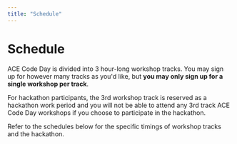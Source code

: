 ```yaml
---
title: "Schedule"
---
```


<h1 class="text-outline-shadow before:content-['Schedule']">Schedule</h1>

ACE Code Day is divided into 3 hour-long workshop tracks. You may sign up for however many tracks as you'd like, but **you may only sign up for a single workshop per track**.

For hackathon participants, the 3rd workshop track is reserved as a hackathon work period and you will not be able to attend any 3rd track ACE Code Day workshops if you choose to participate in the hackathon.

Refer to the schedules below for the specific timings of workshop tracks and the hackathon.

<div class="flex flex-col space-y-3 lg:space-y-0 lg:flex-row lg:space-x-4 lg:items-start">

<Schedule title="Workshop Schedule" class="flex-1" :data="[
    { time: '12:30 to 1:30 PM', title: 'Workshop Check-in', description: '(For workshop teachers)' },
    { time: '1:30 PM to 2:00 PM', title: 'Opening Ceremony' },
    { time: '2:00 PM to 3:00 PM', title: 'Workshop Track 1' },
    { time: '3:00 PM to 3:15 PM', title: 'Break' },
    { time: '3:15 PM to 4:15 PM', title: 'Workshop Track 2' },
    { time: '4:15 PM to 4:30 PM', title: 'Break' },
    { time: '4:30 PM to 5:30 PM', title: 'Workshop Track 3', description: '(Work period for students in the hackathon)' },
    { time: '5:30 PM to 6:30 PM', title: 'Dinner' },
]"></Schedule>

<Schedule title="Hackathon Schedule" class="flex-1" :data="[
    { time: '7:00 AM to 8:00 AM', title: 'Hackathon Check-in' },
    { time: '8:00 AM to 12:00 PM', title: 'Hackathon Work' },
    { time: '12:00 PM to 1:00 PM', title: 'Hackathon Lunch' },
    { time: '1:00 PM to 5:30 PM', title: 'Hackathon Work' },
    { time: '6:30 PM to 7:30 PM', title: 'Hackathon Award Ceremony' },
]"></Schedule>
</div>
